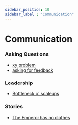 ```yaml
---
sidebar_position: 10
sidebar_label : "Communication"
---
```


# Communication

### Asking Questions
- [xy problem](https://xyproblem.info/)
- [asking for feedback](https://lattice.com/library/how-to-ask-your-manager-for-feedback)


### Leadership
- [Bottleneck of scaleups](https://martinfowler.com/articles/bottlenecks-of-scaleups/)

### Stories
- [The Emperor has no clothes](https://www.bookbrowse.com/expressions/detail/index.cfm/expression_number/605/the-emperor-has-no-clothes)
